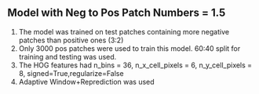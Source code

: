 ## Model with Neg to Pos Patch Numbers = 1.5

1. The model was trained on test patches containing more negative patches than positive ones (3:2)
2. Only 3000 pos patches were used to train this model. 60:40 split for training and testing was used.
2. The HOG features had n_bins = 36, n_x_cell_pixels = 6, n_y_cell_pixels = 8, signed=True,regularize=False
3. Adaptive Window+Reprediction was used
